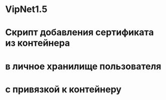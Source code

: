 # VipNet1.5
# Скрипт добавления сертификата из контейнера
# в личное хранилище пользователя
# с привязкой к контейнеру

